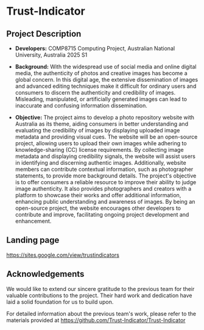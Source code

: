 # Trust-Indicator

## Project Description
  
- **Developers:** COMP8715 Computing Project, Australian National University, Australia 2025 S1
  
- **Background:** With the widespread use of social media and online digital media, the authenticity of photos and creative images has become a global concern. In this digital age, the extensive dissemination of images and advanced editing techniques make it difficult for ordinary users and consumers to discern the authenticity and credibility of images. Misleading, manipulated, or artificially generated images can lead to inaccurate and confusing information dissemination.
  
- **Objective:** The project aims to develop a photo repository website with Australia as its theme, aiding consumers in better understanding and evaluating the credibility of images by displaying uploaded image metadata and providing visual cues. The website will be an open-source project, allowing users to upload their own images while adhering to knowledge-sharing (CC) license requirements. By collecting image metadata and displaying credibility signals, the website will assist users in identifying and discerning authentic images. Additionally, website members can contribute contextual information, such as photographer statements, to provide more background details.
The project's objective is to offer consumers a reliable resource to improve their ability to judge image authenticity. It also provides photographers and creators with a platform to showcase their works and offer additional information, enhancing public understanding and awareness of images. By being an open-source project, the website encourages other developers to contribute and improve, facilitating ongoing project development and enhancement.

## Landing page

https://sites.google.com/view/trustindicators

## Acknowledgements

We would like to extend our sincere gratitude to the previous team for their valuable contributions to the project. Their hard work and dedication have laid a solid foundation for us to build upon.

For detailed information about the previous team's work, please refer to the materials provided at https://github.com/Trust-Indicator/Trust-Indicator

